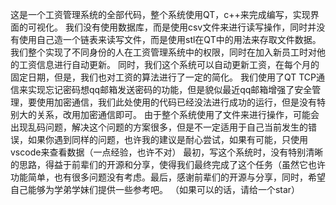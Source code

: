 这是一个工资管理系统的全部代码，整个系统使用QT，c++来完成编写，实现界面的可视化。
我们没有使用数据库，而是使用csv文件来进行读写操作，同时并没有使用自己造一个链表来读写文件，而是使用stl在QT中的用法来存取文件数据。
我们整个实现了不同身份的人在工资管理系统中的权限，同时在加入新员工时对他的工资信息进行自动更新。
同时，我们这个系统可以自动更新工资，在每个月的固定日期，但是，我们也对工资的算法进行了一定的简化。
我们使用了QT TCP通信来实现忘记密码想qq邮箱发送密码的功能，但是貌似最近qq邮箱增强了安全管理，要使用加密通信，我们此处使用的代码已经没法进行成功的运行，但是没有特别大的关系，改用加密通信即可。
由于整个系统使用了文件来进行操作，可能会出现乱码问题，解决这个问题的方案很多，但是不一定适用于自己当前发生的错误，如果你遇到同样的问题，也许我的建议是耐心尝试，如果有可能，只使用vscode来查看数据（一点经验，也许不对）
最初，写这个系统时，没有特别清晰的思路，得益于前辈们的开源和分享，使得我们最终完成了这个任务（虽然它也许功能简单，也有很多问题没有考虑。最后，感谢前辈们的开源与分享，同时，希望自己能够为学弟学妹们提供一些参考吧。
（如果可以的话，请给一个star）
